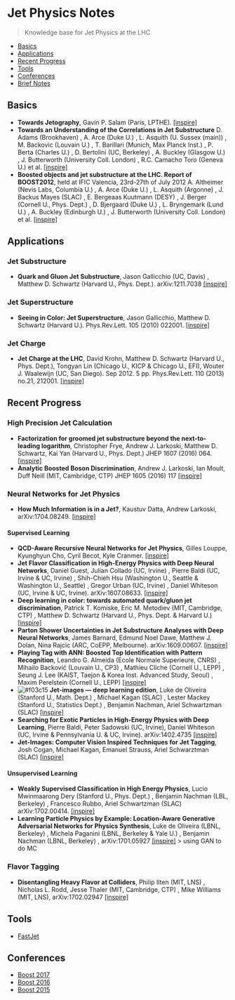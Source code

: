 # Jet Physics Notes
> Knowledge base for Jet Physics at the LHC

* [Basics](#basics)
* [Applications](#applications)
* [Recent Progress](#recent-progress)
* [Tools](#tools)
* [Conferences](#conferences)
* [Brief Notes](./brief-notes.md)

## Basics

*  **Towards Jetography**, Gavin P. Salam (Paris, LPTHE). [[inspire]](http://inspirehep.net/record/822643)
*  **Towards an Understanding of the Correlations in Jet Substructure**
D. Adams (Brookhaven) , A. Arce (Duke U.) , L. Asquith (U. Sussex (main)) , M. Backovic (Louvain U.) , T. Barillari (Munich, Max Planck Inst.) , P. Berta (Charles U.) , D. Bertolini (UC, Berkeley) , A. Buckley (Glasgow U.) , J. Butterworth (University Coll. London) , R.C. Camacho Toro (Geneva U.) et al. [[inspire]](http://inspirehep.net/record/1357881)
*  **Boosted objects and jet substructure at the LHC. Report of BOOST2012**, held at IFIC Valencia, 23rd-27th of July 2012
A. Altheimer (Nevis Labs, Columbia U.) , A. Arce (Duke U.) , L. Asquith (Argonne) , J. Backus Mayes (SLAC) , E. Bergeaas Kuutmann (DESY) , J. Berger (Cornell U., Phys. Dept.) , D. Bjergaard (Duke U.) , L. Bryngemark (Lund U.) , A. Buckley (Edinburgh U.) , J. Butterworth (University Coll. London) et al. [[inspire]](http://inspirehep.net/record/1264118)


## Applications

### Jet Substructure
* **Quark and Gluon Jet Substructure**,  Jason Gallicchio (UC, Davis) , Matthew D. Schwartz (Harvard U., Phys. Dept.). arXiv:1211.7038 [[inspire]](http://inspirehep.net/record/1204790)

### Jet Superstructure
* **Seeing in Color: Jet Superstructure**, Jason Gallicchio, Matthew D. Schwartz (Harvard U.). Phys.Rev.Lett. 105 (2010) 022001. [[inspire]](http://inspirehep.net/record/844004)

### Jet Charge
* **Jet Charge at the LHC**, David Krohn, Matthew D. Schwartz (Harvard U., Phys. Dept.), Tongyan Lin (Chicago U., KICP & Chicago U., EFI), Wouter J. Waalewijn (UC, San Diego). Sep 2012. 5 pp. Phys.Rev.Lett. 110 (2013) no.21, 212001. [[inspire]](http://inspirehep.net/record/1185266)

## Recent Progress

### High Precision Jet Calculation
* **Factorization for groomed jet substructure beyond the next-to-leading logarithm**, Christopher Frye, Andrew J. Larkoski, Matthew D. Schwartz, Kai Yan (Harvard U., Phys. Dept.) JHEP 1607 (2016) 064. [[inspire]](http://inspirehep.net/record/1437957)
* **Analytic Boosted Boson Discrimination**, Andrew J. Larkoski, Ian Moult, Duff Neill (MIT, Cambridge, CTP) JHEP 1605 (2016) 117 [[inspire]](http://inspirehep.net/record/1382586)

### Neural Networks for Jet Physics
* **How Much Information is in a Jet?**, Kaustuv Datta, Andrew Larkoski, arXiv:1704.08249. [[inspire]](https://inspirehep.net/record/1597121)

#### Supervised Learning

*  **QCD-Aware Recursive Neural Networks for Jet Physics**, 
Gilles Louppe, Kyunghyun Cho, Cyril Becot, Kyle Cranmer. [[inspire]](http://inspirehep.net/record/1511884)
*  **Jet Flavor Classification in High-Energy Physics with Deep Neural Networks**, Daniel Guest, Julian Collado (UC, Irvine) , Pierre Baldi (UC, Irvine & UC, Irvine) , Shih-Chieh Hsu (Washington U., Seattle & Washington U., Seattle) , Gregor Urban (UC, Irvine) , Daniel Whiteson (UC, Irvine & UC, Irvine). arXiv:1607.08633. [[inspire]](https://inspirehep.net/record/1478597)
*  **Deep learning in color: towards automated quark/gluon jet discrimination**,
Patrick T. Komiske, Eric M. Metodiev (MIT, Cambridge, CTP) , Matthew D. Schwartz (Harvard U., Phys. Dept. & Harvard U.)
[[inspire]](http://inspirehep.net/record/1501944)
*  **Parton Shower Uncertainties in Jet Substructure Analyses with Deep Neural Networks**,
James Barnard, Edmund Noel Dawe, Matthew J. Dolan, Nina Rajcic (ARC, CoEPP, Melbourne). arXiv:1609.00607. [[inspire]](https://inspirehep.net/record/1485081)
*  **Playing Tag with ANN: Boosted Top Identification with Pattern Recognition**, 
Leandro G. Almeida (Ecole Normale Superieure, CNRS) , Mihailo Backović (Louvain U., CP3) , Mathieu Cliche (Cornell U., LEPP) , Seung J. Lee (KAIST, Taejon & Korea Inst. Advanced Study, Seoul) , Maxim Perelstein (Cornell U., LEPP) 
[[inspire]](http://inspirehep.net/record/1341037)
*  ![#f03c15](https://placehold.it/15/f03c15/000000?text=+) **Jet-images — deep learning edition**,
Luke de Oliveira (Stanford U., Math. Dept.) , Michael Kagan (SLAC) , Lester Mackey (Stanford U., Statistics Dept.) , Benjamin Nachman, Ariel Schwartzman (SLAC) 
[[inspire]](http://inspirehep.net/record/1405106)
* **Searching for Exotic Particles in High-Energy Physics with Deep Learning**, Pierre Baldi, Peter Sadowski (UC, Irvine), Daniel Whiteson (UC, Irvine & Pennsylvania U. & UC, Irvine). arXiv:1402.4735 [[inspire]](https://inspirehep.net/record/1281836) 
*  **Jet-Images: Computer Vision Inspired Techniques for Jet Tagging**,
Josh Cogan, Michael Kagan, Emanuel Strauss, Ariel Schwarztman (SLAC)
[[inspire]](http://inspirehep.net/record/1307242)


#### Unsupervised Learning
* **Weakly Supervised Classification in High Energy Physics**,
Lucio Mwinmaarong Dery (Stanford U., Phys. Dept.) , Benjamin Nachman (LBL, Berkeley) , Francesco Rubbo, Ariel Schwartzman (SLAC) arXiv:1702.00414. [[inspire]](http://inspirehep.net/record/1511880)
* **Learning Particle Physics by Example: Location-Aware Generative Adversarial Networks for Physics Synthesis**, 
Luke de Oliveira (LBNL, Berkeley) , Michela Paganini (LBNL, Berkeley & Yale U.) , Benjamin Nachman (LBNL, Berkeley) 
, arXiv:1701.05927 [[inspire]](http://inspirehep.net/record/1510258/) > using GAN to do MC 

### Flavor Tagging
*  **Disentangling Heavy Flavor at Colliders**, Philip Ilten (MIT, LNS) , Nicholas L. Rodd, Jesse Thaler (MIT, Cambridge, CTP) , Mike Williams (MIT, LNS), arXiv:1702.02947 [[inspire]](http://inspirehep.net/record/1512923)


## Tools

* [FastJet](http://fastjet.fr/about.html)

## Conferences

* [Boost 2017](https://indico.cern.ch/event/579660/overview)
* [Boost 2016](https://indico.cern.ch/event/439039/timetable/#20160718)
* [Boost 2015](https://indico.cern.ch/event/382815/timetable/#20150810)

